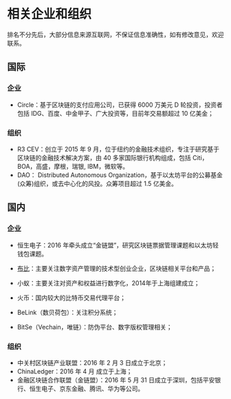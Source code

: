 # 相关企业和组织

排名不分先后，大部分信息来源互联网，不保证信息准确性，如有修改意见，欢迎联系。

## 国际

### 企业
* Circle：基于区块链的支付应用公司，已获得 6000 万美元 D 轮投资，投资者包括 IDG、百度、中金甲子、广大投资等，目前年交易额超过 10 亿美金；

### 组织

* R3 CEV：创立于 2015 年 9 月，位于纽约的金融技术组织，专注于研究基于区块链的金融技术解决方案，由 40 多家国际银行机构组成，包括 Citi，BOA，高盛，摩根，瑞银, IBM，微软等。
* DAO： Distributed Autonomous Organization，基于以太坊平台的公募基金(众筹)组织，或去中心化的风投。众筹项目超过 1.5 亿美金。


## 国内

### 企业

* 恒生电子：2016 年牵头成立“金链盟”，研究区块链票据管理课题和以太坊轻钱包课题。


* [布比](https://bubi.cn)：主要关注数字资产管理的技术型创业企业，区块链相关平台和产品；
* 小蚁：主要关注对资产和权益进行数字化，2014年于上海组建成立；
* 火币：国内较大的比特币交易代理平台；
* BeLink（数贝荷包）：关注积分系统；
* BitSe（Vechain，唯链）：防伪平台、数字版权管理相关；

### 组织

* 中关村区块链产业联盟：2016 年 2 月 3 日成立于北京；
* ChinaLedger：2016 年 4 月 成立于上海；
* 金融区块链合作联盟（金链盟）：2016 年 5 月 31 日成立于深圳，包括平安银行、恒生电子、京东金融、腾讯、华为等公司。
